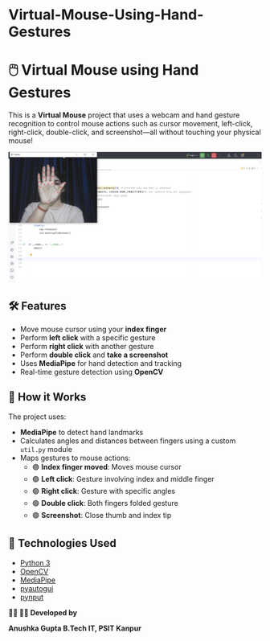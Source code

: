 # Virtual-Mouse-Using-Hand-Gestures
# 🖱️ Virtual Mouse using Hand Gestures

This is a **Virtual Mouse** project that uses a webcam and hand gesture recognition to control mouse actions such as cursor movement, left-click, right-click, double-click, and screenshot—all without touching your physical mouse!

![image](https://github.com/anushkagupta1211/Virtual-Mouse-Using-Hand-Gestures/blob/main/Virtual%20Mouse_..png?raw=true)

## 🛠️ Features

- Move mouse cursor using your **index finger**
- Perform **left click** with a specific gesture
- Perform **right click** with another gesture
- Perform **double click** and **take a screenshot**
- Uses **MediaPipe** for hand detection and tracking
- Real-time gesture detection using **OpenCV**

## 🧠 How it Works

The project uses:
- **MediaPipe** to detect hand landmarks
- Calculates angles and distances between fingers using a custom `util.py` module
- Maps gestures to mouse actions:
  - 🟢 **Index finger moved**: Moves mouse cursor
  - 🟢 **Left click**: Gesture involving index and middle finger
  - 🟢 **Right click**: Gesture with specific angles
  - 🟢 **Double click**: Both fingers folded gesture
  - 🟢 **Screenshot**: Close thumb and index tip

## 🧰 Technologies Used

- [Python 3](https://www.python.org/)
- [OpenCV](https://opencv.org/)
- [MediaPipe](https://developers.google.com/mediapipe)
- [pyautogui](https://pypi.org/project/pyautogui/)
- [pynput](https://pypi.org/project/pynput/)


**🙋‍♀️ 👩‍💻 Developed by**

**Anushka Gupta
B.Tech IT, PSIT Kanpur**

